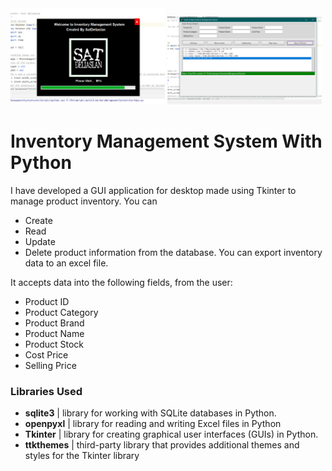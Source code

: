 <div float="left">
	<img src="images/screenshot1.png" width="49%">
	<img src="images/screenshot2.png" width="49%">
</div>

# Inventory Management System With Python

I have developed a GUI application for desktop made using Tkinter to manage product inventory. 
You can 
- Create
- Read 
- Update
- Delete 
product information from the database. 
You can export inventory data to an excel file.

It accepts data into the following fields, from the user:
- Product ID
- Product Category
- Product Brand
- Product Name
- Product Stock
- Cost Price
- Selling Price

### Libraries Used 

- **sqlite3**   | library for working with SQLite databases in Python.
- **openpyxl**  | library for reading and writing Excel files in Python
- **Tkinter**   | library for creating graphical user interfaces (GUIs) in Python.
- **ttkthemes** | third-party library that provides additional themes and styles for the Tkinter library
